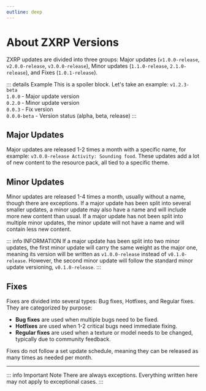 ```yaml
---
outline: deep
---
```


# About ZXRP Versions

ZXRP updates are divided into three groups: Major updates (`v1.0.0-release`, `v2.0.0-release`, `v3.0.0-release`), Minor updates (`1.1.0-release`, `2.1.0-release`), and Fixes (`1.0.1-release`).

::: details Example
This is a spoiler block.
Let's take an example: `v1.2.3-beta`                                                                                                                     
`1.0.0` - Major update version                                                                                                            
`0.2.0` - Minor update version                                                                                                               
`0.0.3` - Fix version                                                                                                                        
`0.0.0-beta` - Version status (alpha, beta, release)
:::

## Major Updates

Major updates are released 1-2 times a month with a specific name, for example: `v3.0.0-release Activity: Sounding food`. These updates add a lot of new content to the resource pack, all tied to a specific theme.

## Minor Updates

Minor updates are released 1-4 times a month, usually without a name, though there are exceptions. If a major update has been split into several smaller updates, a minor update may also have a name and will include more new content than usual. If a major update has not been split into multiple minor updates, the minor update will not have a name and will contain less new content.

::: info INFORMATION
If a major update has been split into two minor updates, the first minor update will carry the same weight as the major one, meaning its version will be written as `v1.0.0-release` instead of `v0.1.0-release`. However, the second minor update will follow the standard minor update versioning, `v0.1.0-release`.
:::

## Fixes

Fixes are divided into several types: Bug fixes, Hotfixes, and Regular fixes. They are categorized by purpose:
- **Bug fixes** are used when multiple bugs need to be fixed.
- **Hotfixes** are used when 1-2 critical bugs need immediate fixing.
- **Regular fixes** are used when a texture or model needs to be changed, typically due to community feedback.

Fixes do not follow a set update schedule, meaning they can be released as many times as needed per month.

---

::: info Important Note
There are always exceptions. Everything written here may not apply to exceptional cases.
:::
